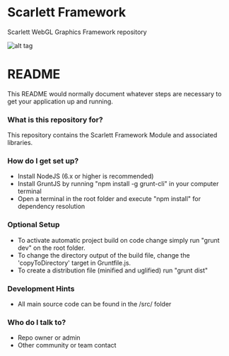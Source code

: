 # Scarlett Framework
Scarlett WebGL Graphics Framework repository

![alt tag](https://anlagehub.com/public/sc/images/framework-banner.png)

# README #

This README would normally document whatever steps are necessary to get your application up and running.

### What is this repository for? ###

This repository contains the Scarlett Framework Module and associated libraries.

### How do I get set up? ###

* Install NodeJS (6.x or higher is recommended)
* Install GruntJS by running "npm install -g grunt-cli" in your computer terminal
* Open a terminal in the root folder and execute "npm install" for dependency resolution

### Optional Setup ###

* To activate automatic project build on code change simply run "grunt dev" on the root folder. 
* To change the directory output of the build file, change the 'copyToDirectory' target in Gruntfile.js.
* To create a distribution file (minified and uglified) run "grunt dist"

### Development Hints ###

* All main source code can be found in the /src/ folder

### Who do I talk to? ###

* Repo owner or admin
* Other community or team contact

